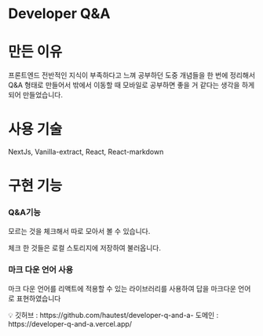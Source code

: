 # Developer Q&A

# 만든 이유

프론트엔드 전반적인 지식이 부족하다고 느껴 공부하던 도중 개념들을 한 번에 정리해서 Q&A 형태로 만들어서 밖에서 이동할 때 모바일로 공부하면 좋을 거 같다는 생각을 하게 되어 만들었습니다.

# 사용 기술

NextJs, Vanilla-extract, React, React-markdown

# 구현 기능

### Q&A기능

모르는 것을 체크해서 따로 모아서 볼 수 있습니다.

체크 한 것들은 로컬 스토리지에 저장하여 불러옵니다.

### 마크 다운 언어 사용

마크 다운 언어를 리액트에 적용할 수 있는 라이브러리를 사용하여 답을 마크다운 언어로 표현하였습니다

<aside>
💡 깃허브 : https://github.com/hautest/developer-q-and-a-
도메인 : https://developer-q-and-a.vercel.app/

</aside>
